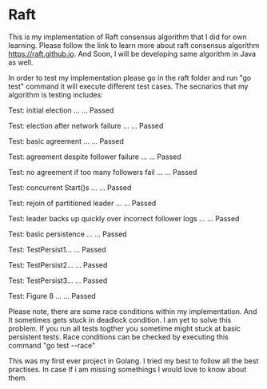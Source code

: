 # Raft
This is my implementation of Raft consensus algorithm that I did for own learning. Please follow the link to learn more about raft consensus algorithm https://raft.github.io. And Soon, I will be developing same algorithm in Java as well.

In order to test my implementation please go in the raft folder and run "go test" command it will execute different test cases. The secnarios that my algorithm is testing includes:

Test: initial election ...
  ... Passed
  
Test: election after network failure ...
  ... Passed

Test: basic agreement ...
  ... Passed

Test: agreement despite follower failure ...
  ... Passed

Test: no agreement if too many followers fail ...
  ... Passed

Test: concurrent Start()s ...
  ... Passed

Test: rejoin of partitioned leader ...
  ... Passed

Test: leader backs up quickly over incorrect follower logs ...
  ... Passed 

Test: basic persistence ...
 ... Passed

Test: TestPersist1...
 ... Passed

Test: TestPersist2...
 ... Passed
 
 Test: TestPersist3...
 ... Passed
 
 Test: Figure 8 ...
  ... Passed
   
 
 
 
  
  Please note, there are some race conditions within my implementation. And It sometimes gets stuck in deadlock condition. I am yet to solve this problem. If you run all tests togther you sometime might stuck at basic persistent tests. Race conditions can be checked by executing this command "go test --race"
  
  This was my first ever project in Golang. I tried my best to follow all the best practises. In case If i am missing somethings I would love to know about them.
  
  
